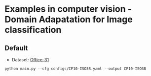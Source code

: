 # Examples in computer vision - Domain Adapatation for Image classification

## Default

* Dataset: [Office-31](https://drive.google.com/open?id=0B4IapRTv9pJ1WGZVd1VDMmhwdlE)

`python main.py --cfg configs/CF10-ISO38.yaml --output CF10-ISO38`
